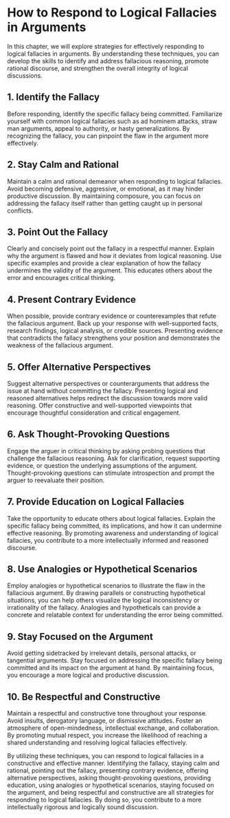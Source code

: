How to Respond to Logical Fallacies in Arguments
=========================================================

In this chapter, we will explore strategies for effectively responding to logical fallacies in arguments. By understanding these techniques, you can develop the skills to identify and address fallacious reasoning, promote rational discourse, and strengthen the overall integrity of logical discussions.

**1. Identify the Fallacy**
---------------------------

Before responding, identify the specific fallacy being committed. Familiarize yourself with common logical fallacies such as ad hominem attacks, straw man arguments, appeal to authority, or hasty generalizations. By recognizing the fallacy, you can pinpoint the flaw in the argument more effectively.

**2. Stay Calm and Rational**
-----------------------------

Maintain a calm and rational demeanor when responding to logical fallacies. Avoid becoming defensive, aggressive, or emotional, as it may hinder productive discussion. By maintaining composure, you can focus on addressing the fallacy itself rather than getting caught up in personal conflicts.

**3. Point Out the Fallacy**
----------------------------

Clearly and concisely point out the fallacy in a respectful manner. Explain why the argument is flawed and how it deviates from logical reasoning. Use specific examples and provide a clear explanation of how the fallacy undermines the validity of the argument. This educates others about the error and encourages critical thinking.

**4. Present Contrary Evidence**
--------------------------------

When possible, provide contrary evidence or counterexamples that refute the fallacious argument. Back up your response with well-supported facts, research findings, logical analysis, or credible sources. Presenting evidence that contradicts the fallacy strengthens your position and demonstrates the weakness of the fallacious argument.

**5. Offer Alternative Perspectives**
-------------------------------------

Suggest alternative perspectives or counterarguments that address the issue at hand without committing the fallacy. Presenting logical and reasoned alternatives helps redirect the discussion towards more valid reasoning. Offer constructive and well-supported viewpoints that encourage thoughtful consideration and critical engagement.

**6. Ask Thought-Provoking Questions**
--------------------------------------

Engage the arguer in critical thinking by asking probing questions that challenge the fallacious reasoning. Ask for clarification, request supporting evidence, or question the underlying assumptions of the argument. Thought-provoking questions can stimulate introspection and prompt the arguer to reevaluate their position.

**7. Provide Education on Logical Fallacies**
---------------------------------------------

Take the opportunity to educate others about logical fallacies. Explain the specific fallacy being committed, its implications, and how it can undermine effective reasoning. By promoting awareness and understanding of logical fallacies, you contribute to a more intellectually informed and reasoned discourse.

**8. Use Analogies or Hypothetical Scenarios**
----------------------------------------------

Employ analogies or hypothetical scenarios to illustrate the flaw in the fallacious argument. By drawing parallels or constructing hypothetical situations, you can help others visualize the logical inconsistency or irrationality of the fallacy. Analogies and hypotheticals can provide a concrete and relatable context for understanding the error being committed.

**9. Stay Focused on the Argument**
-----------------------------------

Avoid getting sidetracked by irrelevant details, personal attacks, or tangential arguments. Stay focused on addressing the specific fallacy being committed and its impact on the argument at hand. By maintaining focus, you encourage a more logical and productive discussion.

**10. Be Respectful and Constructive**
--------------------------------------

Maintain a respectful and constructive tone throughout your response. Avoid insults, derogatory language, or dismissive attitudes. Foster an atmosphere of open-mindedness, intellectual exchange, and collaboration. By promoting mutual respect, you increase the likelihood of reaching a shared understanding and resolving logical fallacies effectively.

By utilizing these techniques, you can respond to logical fallacies in a constructive and effective manner. Identifying the fallacy, staying calm and rational, pointing out the fallacy, presenting contrary evidence, offering alternative perspectives, asking thought-provoking questions, providing education, using analogies or hypothetical scenarios, staying focused on the argument, and being respectful and constructive are all strategies for responding to logical fallacies. By doing so, you contribute to a more intellectually rigorous and logically sound discussion.

